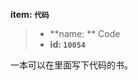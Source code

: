 <!-- BEGIN_AUTOGEN: do NOT edit in this block -->

**item: `代码`**

> * **name: ** Code
> * **id: `10054`**

<!-- END_AUTOGEN-->
一本可以在里面写下代码的书。